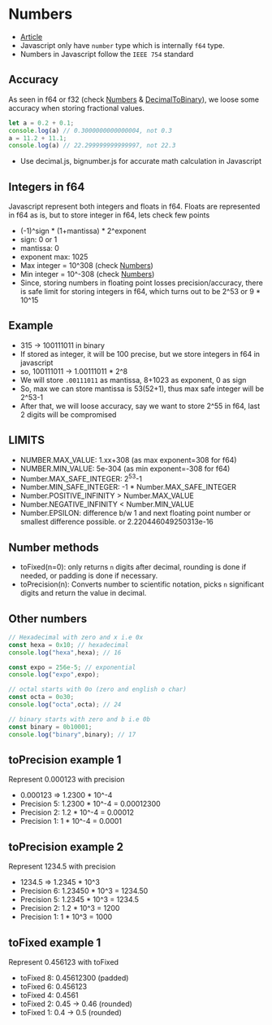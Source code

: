 # Numbers
- [Article](https://developer.mozilla.org/en-US/docs/Web/JavaScript/Reference/Global_Objects/Number)
- Javascript only have `number` type which is internally `f64` type.
- Numbers in Javascript follow the `IEEE 754` standard


## Accuracy
As seen in f64 or f32 (check [Numbers](../Basics/Numbers.md) & [DecimalToBinary](../Basics/DecimalToBinary.md)), we loose some accuracy when storing fractional values.
```js
let a = 0.2 + 0.1;
console.log(a) // 0.3000000000000004, not 0.3
a = 11.2 + 11.1;
console.log(a) // 22.299999999999997, not 22.3
```
- Use decimal.js, bignumber.js for accurate math calculation in Javascript

## Integers in f64
Javascript represent both integers and floats in f64. Floats are represented in f64 as is, 
but to store integer in f64, lets check few points
- (-1)^sign * (1+mantissa) * 2^exponent
- sign: 0 or 1
- mantissa: 0
- exponent max: 1025
- Max integer = 10^308 (check [Numbers](../Basics/Numbers.md))
- Min integer = 10^-308 (check [Numbers](../Basics/Numbers.md))
- Since, storing numbers in floating point losses precision/accuracy, there is safe limit for storing integers in f64, which turns out to be 2^53 or 9 * 10^15

## Example
- 315 -> 100111011 in binary
- If stored as integer, it will be 100 precise, but we store integers in f64 in javascript
- so, 100111011 -> 1.00111011 * 2^8
- We will store `.00111011` as mantissa, 8+1023 as exponent, 0 as sign
- So, max we can store mantissa is 53(52+1), thus max safe integer will be 2^53-1
- After that, we will loose accuracy, say we want to store 2^55 in f64, last 2 digits will be compromised

## LIMITS
- NUMBER.MAX_VALUE: 1.xx+308 (as max exponent=308 for f64)
- NUMBER.MIN_VALUE: 5e-304 (as min exponent=-308 for f64)
- Number.MAX_SAFE_INTEGER: 2<sup>53</sup>-1
- Number.MIN_SAFE_INTEGER: -1 * Number.MAX_SAFE_INTEGER
- Number.POSITIVE_INFINITY > Number.MAX_VALUE
- Number.NEGATIVE_INFINITY < Number.MIN_VALUE
- Number.EPSILON: difference b/w 1 and next floating point number or smallest difference possible. or 2.220446049250313e-16

## Number methods
- toFixed(n=0): only returns `n` digits after decimal, rounding is done if needed, or padding is done if necessary.
- toPrecision(n): Converts number to scientific notation, picks `n` significant digits and return the value in decimal.
## Other numbers
```js
// Hexadecimal with zero and x i.e 0x
const hexa = 0x10; // hexadecimal
console.log("hexa",hexa); // 16

const expo = 256e-5; // exponential
console.log("expo",expo);

// octal starts with 0o (zero and english o char)
const octa = 0o30;
console.log("octa",octa); // 24

// binary starts with zero and b i.e 0b
const binary = 0b10001;
console.log("binary",binary); // 17
```


## toPrecision example 1
Represent 0.000123 with precision
- 0.000123 => 1.2300 * 10^-4
- Precision 5: 1.2300 * 10^-4 = 0.00012300
- Precision 2: 1.2 * 10^-4 = 0.00012
- Precision 1: 1 * 10^-4 = 0.0001

## toPrecision example 2
Represent 1234.5 with precision
- 1234.5 => 1.2345 * 10^3
- Precision 6: 1.23450 * 10^3 = 1234.50
- Precision 5: 1.2345 * 10^3 = 1234.5
- Precision 2: 1.2 * 10^3 = 1200
- Precision 1: 1 * 10^3 = 1000

## toFixed example 1
Represent 0.456123 with toFixed
- toFixed 8: 0.45612300 (padded)
- toFixed 6: 0.456123
- toFixed 4: 0.4561
- toFixed 2: 0.45 -> 0.46 (rounded)
- toFixed 1: 0.4 -> 0.5 (rounded)
